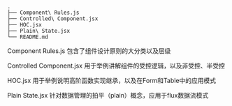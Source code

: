 ```
.
├── Component\ Rules.js
├── Controlled\ Component.jsx
├── HOC.jsx
├── Plain\ State.jsx
└── README.md
```

Component Rules.js
    包含了组件设计原则的大分类以及层级

Controlled Component.jsx
    用于举例讲解组件的受控逻辑，以及非受控、半受控

HOC.jsx
    用于举例说明高阶函数实现继承，以及在Form和Table中的应用模式

Plain State.jsx
    针对数据管理的拍平（plain）概念，应用于flux数据流模式
